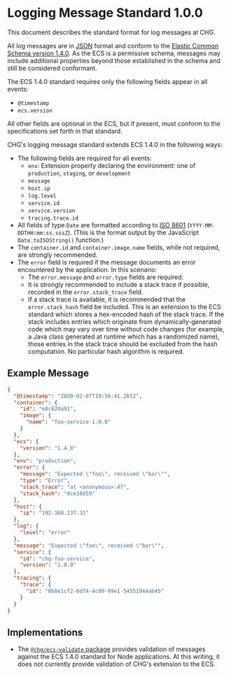 # Logging Message Standard 1.0.0

This document describes the standard format for log messages at CHG.

All log messages are in [JSON](https://www.json.org/json-en.html) format and conform to the [Elastic Common Schema version 1.4.0](https://www.elastic.co/guide/en/ecs/1.4/index.html). As the ECS is a permissive schema, messages may include additional properties beyond those established in the schema and still be considered conformant.

The ECS 1.4.0 standard requires only the following fields appear in all events:

- `@timestamp`
- `ecs.version`

All other fields are optional in the ECS, but if present, must conform to the specifications set forth in that standard.

CHG's logging message standard extends ECS 1.4.0 in the following ways:

- The following fields are required for all events:
  - `env`: Extension property declaring the environment: one of `production`, `staging`, or `development`
  - `message`
  - `host.ip`
  - `log.level`
  - `service.id`
  - `service.version`
  - `tracing.trace.id`
- All fields of type `Date` are formatted according to [ISO 8601](http://en.wikipedia.org/wiki/ISO_8601) (`YYYY-MM-DDTHH:mm:ss.sssZ`). (This is the format output by the JavaScript `Date.toISOString()` function.)
- The `container.id` and `container.image.name` fields, while not required, are strongly recommended.
- The `error` field is required if the message documents an error encountered by the application. In this scenario:
  - The `error.message` and `error.type` fields are required.
  - It is strongly recommended to include a stack trace if possible, recorded in the `error.stack_trace` field.
  - If a stack trace is available, it is recommended that the `error.stack_hash` field be included. This is an extension to the ECS standard which stores a hex-encoded hash of the stack trace. If the stack includes entries which originate from dynamically-generated code which may vary over time without code changes (for example, a Java class generated at runtime which has a randomized name), those entries in the stack trace should be excluded from the hash computation. No particular hash algorithm is required.

## Example Message
```json
{
  "@timestamp": "2020-02-07T19:56:41.265Z",
  "container": {
    "id": "e8c620a91",
    "image": {
      "name": "foo-service-1.0.0"
    }
  },
  "ecs": {
    "version": "1.4.0"
  },
  "env": "production",
  "error": {
    "message": "Expected \"foo\", received \"bar\"",
    "type": "Error",
    "stack_trace": "at <anonymous>:47",
    "stack_hash": "dce10d59"
  },
  "host": {
    "ip": "192.168.137.31"
  },
  "log": {
    "level": "error"
  },
  "message": "Expected \"foo\", received \"bar\"",
  "service": {
    "id": "chg-foo-service",
    "version": "1.0.0"
  },
  "tracing": {
    "trace": {
      "id": "8b8e1cf2-6d74-4c09-99e1-54551944ab45"
    }
  }
}
```

## Implementations
- The [`@chg/ecs-validate` package](https://registry.common.aws.chgit.com/-/web/detail/@chg/ecs-validate) provides validation of messages against the ECS 1.4.0 standard for Node applications. At this writing, it does not currently provide validation of CHG's extension to the ECS.
